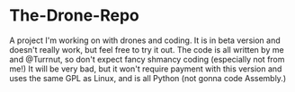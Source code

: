 # The-Drone-Repo
A project I'm working on with drones and coding.
It is in beta version and doesn't really work, but feel free to try it out. The code is all written by me and @Turrnut, so don't expect fancy shmancy coding (especially not from me!) It will be very bad, but it won't require payment with this version and uses the same GPL as Linux, and is all Python (not gonna code Assembly.)
